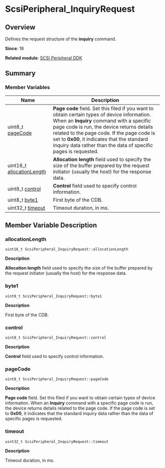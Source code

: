 # ScsiPeripheral_InquiryRequest


## Overview

Defines the request structure of the **inquiry** command.

**Since**: 18

**Related module**: [SCSI Peripheral DDK](_s_c_s_i.md)


## Summary


### Member Variables

| Name| Description| 
| -------- | -------- |
| uint8_t [pageCode](#pagecode) | **Page code** field. Set this filed if you want to obtain certain types of device information. When an **Inquiry** command with a specific page code is run, the device returns details related to the page code. If the page code is set to **0x00**, it indicates that the standard inquiry data rather than the data of specific pages is requested.| 
| uint16_t [allocationLength](#allocationlength) | **Allocation length** field used to specify the size of the buffer prepared by the request initiator (usually the host) for the response data.| 
| uint8_t [control](#control) | **Control** field used to specify control information.| 
| uint8_t [byte1](#byte1) | First byte of the CDB.| 
| uint32_t [timeout](#timeout) | Timeout duration, in ms.| 


## Member Variable Description


### allocationLength

```
uint16_t ScsiPeripheral_InquiryRequest::allocationLength
```

**Description**

**Allocation length** field used to specify the size of the buffer prepared by the request initiator (usually the host) for the response data.


### byte1

```
uint8_t ScsiPeripheral_InquiryRequest::byte1
```

**Description**

First byte of the CDB.


### control

```
uint8_t ScsiPeripheral_InquiryRequest::control
```

**Description**

**Control** field used to specify control information.


### pageCode

```
uint8_t ScsiPeripheral_InquiryRequest::pageCode
```

**Description**

**Page code** field. Set this filed if you want to obtain certain types of device information. When an **Inquiry** command with a specific page code is run, the device returns details related to the page code. If the page code is set to **0x00**, it indicates that the standard inquiry data rather than the data of specific pages is requested.


### timeout

```
uint32_t ScsiPeripheral_InquiryRequest::timeout
```

**Description**

Timeout duration, in ms.
